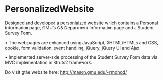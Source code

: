 # PersonalizedWebsite

Designed and developed a personlaized website which contains a Personal Information page, GMU's CS Department Information page and a Student Survey Form. 

• The web pages are enhanced using JavaScript, XHTML/HTML5 and CSS, cookie, form validation, event handling, jQuery, jQuery UI and Ajax.

• Implemented server-side processing of the Student Survey Form data via MVC implementation in Struts2 framework.

Do visit gthe website here: http://mason.gmu.edu/~rmohod/
